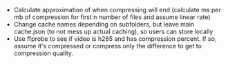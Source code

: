 - Calculate approximation of when compressing will end (calculate ms per mb of compression for first n number of files and assume linear rate)
- Change cache names depending on subfolders, but leave main cache.json (to not mess up actual caching), so users can store locally
- Use ffprobe to see if video is h265 and has compression percent. If so, assume it's compressed or compress only the difference to get to compression quality.